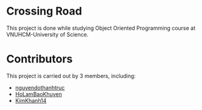 # Crossing Road
This project is done while studying Object Oriented Programming course at VNUHCM-University of Science.

# Contributors
This project is carried out by 3 members, including:
- [nguyendothanhtruc](https://github.com/nguyendothanhtruc)
- [HoLamBaoKhuyen](https://github.com/HoLamBaoKhuyen)
- [KimKhanh14](https://github.com/KimKhanh14)
